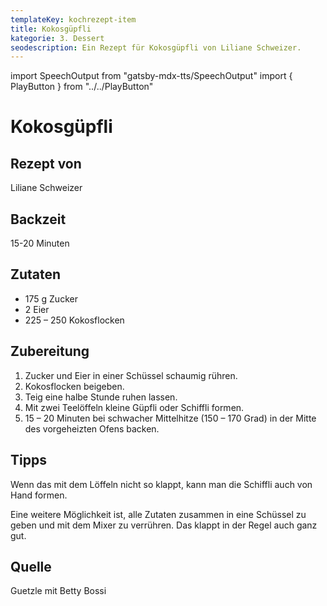 ```yaml
---
templateKey: kochrezept-item
title: Kokosgüpfli
kategorie: 3. Dessert
seodescription: Ein Rezept für Kokosgüpfli von Liliane Schweizer.
---
```

import SpeechOutput from "gatsby-mdx-tts/SpeechOutput"
import { PlayButton } from "../../PlayButton"

<SpeechOutput id="kochrezept-liliane-schweizer-kokosgüpfli" customPlayButton={PlayButton}>

# Kokosgüpfli

## Rezept von

Liliane Schweizer

## Backzeit

15-20 Minuten

## Zutaten

* 175 g Zucker
* 2 Eier
* 225 – 250 Kokosflocken

## Zubereitung

1. Zucker und Eier in einer Schüssel schaumig rühren.
1. Kokosflocken beigeben.
1. Teig eine halbe Stunde ruhen lassen.
1. Mit zwei Teelöffeln kleine Güpfli oder Schiffli formen.
1. 15 – 20 Minuten bei schwacher Mittelhitze (150 – 170 Grad) in der Mitte des vorgeheizten Ofens backen.

## Tipps

Wenn das mit dem Löffeln nicht so klappt, kann man die Schiffli auch von Hand formen.

Eine weitere Möglichkeit ist, alle Zutaten zusammen in eine Schüssel zu geben und mit dem Mixer zu verrühren. Das klappt in der Regel auch ganz gut.

## Quelle

Guetzle mit Betty Bossi

</SpeechOutput>
